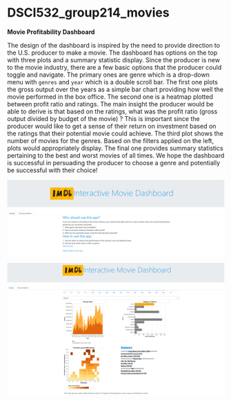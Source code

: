 # DSCI532_group214_movies

**Movie Profitability Dashboard**

The design of the dashboard is inspired by the need to provide direction to the U.S. producer to make a movie. The dashboard has options on the top with three plots and a summary statistic display. Since the producer is new to the movie industry, there are a few basic options that the producer could toggle and navigate. The primary ones are genre which is a drop-down menu with `genres` and `year` which is a double scroll bar. The first one plots the gross output over the years as a simple bar chart providing how well the movie performed in the box office. The second one is a heatmap plotted between profit ratio and ratings. The main insight the producer would be able to derive is that based on the ratings, what was the profit ratio (gross output divided by budget of the movie) ? This is important since the producer would like to get a sense of their return on investment based on the ratings that their potential movie could achieve.  The third plot shows the number of movies for the genres. Based on the filters applied on the left, plots would appropriately display. The final one provides summary statistics pertaining to the best and worst movies of all times. We hope the dashboard is successful in persuading the producer to choose a genre and potentially be successful with their choice!

![Dashboard](screenshots/imdb_documentation.PNG)

![Dashboard](screenshots/imdb_graph.PNG)

